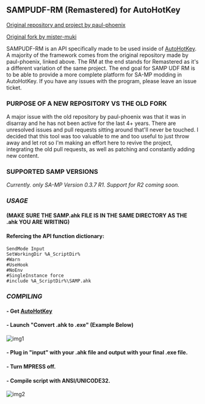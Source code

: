 ## SAMPUDF-RM (Remastered) for AutoHotKey


[Original repository and project by paul-phoenix](https://github.com/paul-phoenix/SAMP-UDF-for-AutoHotKey)

[Original fork by mister-muki](https://github.com/mistermuki/SAMP-UDF-for-AutoHotKey)

SAMPUDF-RM is an API specifically made to be used inside of [AutoHotKey](https://www.ahkscript.org). A majority of the framework comes from the original repository made by paul-phoenix, linked above. The RM at the end stands for Remastered as it's a different variation of the same project. The end goal for SAMP UDF RM is to be able to provide a more complete platform for SA-MP modding in AutoHotKey. If you have any issues with the program, please leave an issue ticket.

### PURPOSE OF A NEW REPOSITORY VS THE OLD FORK
A major issue with the old repository by paul-phoenix was that it was in disarray and he has not been active for the last 4+ years. There are unresolved issues and pull requests sitting around that'll never be touched. I decided that this tool was too valuable to me and too useful to just throw away and let rot so I'm making an effort here to revive the project, integrating the old pull requests, as well as patching and constantly adding new content.

### SUPPORTED SAMP VERSIONS
_Currently. only SA-MP Version 0.3.7 R1. Support for R2 coming soon._


### *USAGE* 
#### (MAKE SURE THE SAMP.ahk FILE IS IN THE SAME DIRECTORY AS THE .ahk YOU ARE WRITING)

#### Refercing the API function dictionary:
```
SendMode Input
SetWorkingDir %A_ScriptDir%
#Warn
#UseHook
#NoEnv
#SingleInstance force
#include %A_ScriptDir%\SAMP.ahk
```


### *COMPILING*
#### - Get [AutoHotKey](https://www.autohotkey.com/)
#### - Launch "Convert .ahk to .exe" (Example Below)

![img1](https://i.imgur.com/57TfJX5.png)

#### - Plug in "input" with your .ahk file and output with your final .exe file.
#### - Turn MPRESS off.
#### - Compile script with ANSI/UNICODE32.

![img2](https://i.imgur.com/XWLroJX.png)
